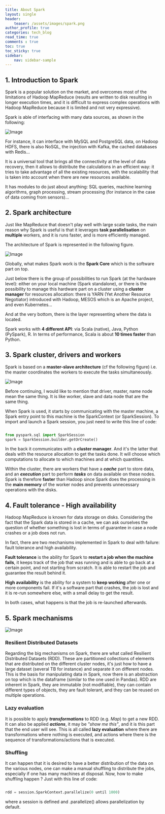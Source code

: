 ```yaml
---
title: About Spark
layout: single
header:
    teaser: /assets/images/spark.png
author_profile: true
categories: tech_blog
read_time: true
comments : true
toc: true
toc_sticky: true
sidebar:
    nav: sidebar-sample
---
```


## 1. Introduction to Spark

Spark is a popular solution on the market, and overcomes most of the limitations
of Hadoop MapReduce (results are written to disk resulting in longer execution
times, and it is difficult to express complex operations with Hadoop MapReduce
because it is limited and not very expressive).

Spark is able of interfacing with many data sources, as shown in the following:

![Image](/assets/images/spark_data_sources.png#right)

For instance, it can interface with MySQL and PostgreSQL data, on Hadoop HDFS,
there is also NoSQL, the injection with Kafka, the cached databases with Redis...

It is a universal tool that brings all the connectivity at the level of data
recovery, then it allows to distribute the calculations in an efficient way: it
tries to take advantage of all the existing resources, with the scalability that
is taken into account when there are new resources available.

It has modules to do just about anything: SQL queries, machine learning algorithms,
graph processing, stream processing (for instance in the case of data coming
from sensors)...

## 2. Spark architecture

Just like MapReduce that doesn't play well with large scale tasks, the main
reason why Spark is useful is that it leverages **task parallelisation** on
**multiple** workers, and it is runs faster, and is more efficiently managed.

The architecture of Spark is represented in the following figure.

![Image](/assets/images/spark_architecture.png#right)

Globally, what makes Spark work is the **Spark Core** which is the software part
on top.

Just below there is the group of possibilities to run Spark (at the hardware
level): either on your local machine (Spark standalone), or there is the possibility to manage this hardware part on a cluster using a **cluster manager** for resources
allocation: there is YARN (Yet Another Resource Negotiator) introduced with
Hadoop, MESOS which is an Apache project, and even Kubernetes...

And at the very bottom, there is the layer representing where the data is located.

Spark works with **4 different API**: via Scala (native), Java, Python
(PySpark), R. In terms of performance, Scala is about **10 times faster** than
Python.

## 3. Spark cluster, drivers and workers

Spark is based on a **master-slave architecture** (cf the following figure) i.e.
the master coordinates the workers to execute the tasks simultaneously.

![Image](/assets/images/spark_cluster.png#right)

Before continuing, I would like to mention that driver, master, name node mean
the same thing. It is like worker, slave and data node that are the same thing.

When Spark is used, it starts by communicating with the master machine, a Spark
entry point to this machine is the SparkContext (or SparkSession). To import and
launch a Spark session, you just need to write this line of code:

```python

from pyspark.sql import SparkSession
spark = SparkSession.builder.getOrCreate()

```

In the back it communicates with a **cluster manager**. And it's the latter that
deals with the resource allocation to get the tasks done. It will choose which computations to allocate to which machines and at which quantities.

Within the cluster, there are workers that have a ***cache*** part to store data,
and an ***execution*** part to perform ***tasks*** on data available on these
nodes. Spark is therefore **faster** than Hadoop since Spark does the
processing in the **main memory** of the worker nodes and prevents unnecessary
operations with the disks.

## 4. Fault tolerance - High availability

Hadoop MapReduce is known for data storage on disks. Considering the fact that
the Spark data is stored in a cache, we can ask ourselves the question of whether something is lost in terms of guarantee in case a node crashes or a job does not run.

In fact, there are two mechanisms implemented in Spark to deal with failure: fault tolerance and high availability.

**Fault tolerance** is the ability for Spark to **restart a job when the machine fails**, it keeps track of the job that was running and is able to go back at a certain point, and not starting from scratch. It is able to restart the job and guarantee the result behind it.

**High availability** is the ability for a system to **keep working** after one
or more components fail. If it's a software part that crashes, the job is lost
and it is re-run somewhere else, with a small delay to get the result.

In both cases, what happens is that the job is re-launched afterwards.

## 5. Spark mechanisms

![Image](/assets/images/rdd_transform.png)

### Resilient Distributed Datasets

Regarding the big mechanisms on Spark, there are what called Resilient Distributed Datasets (RDD). These are partitioned collections of elements that are distributed
on the different cluster nodes, it's just how to have a large dataset (several TB for instance) and separate it on different nodes. This is the basis for manipulating data in Spark, now there is an abstraction on top which is the dataframe (similar to the one used in Pandas). RDD are inherent in Spark, they are immutable (not modifiable), they can contain different types of objects, they are fault tolerant, and they can be reused on multiple operations.


### Lazy evaluation

It is possible to apply ***transformations*** to RDD (e.g. *Map*) to get a new RDD.
It can also be applied ***actions***, it may be *"show me this"*, and it is this
part that the end user will see. This is all called **lazy evaluation** where there are transformations where nothing is executed, and actions where there is the sequence of transformations/actions that is executed.

### Shuffling

It can happen that it is desired to have a better distribution of the data on the various nodes, one can make a manual shuffling to distribute the jobs, especially if one has many machines at disposal. Now, how to make shuffling happen ? Just with this line of code:

```python

rdd = session.SparkContext.parallelize(0 until 1000)

```

where a session is defined and .parallelize() allows parallelization by default.
